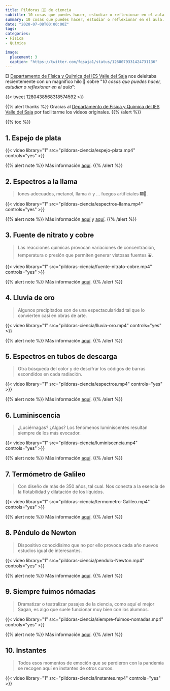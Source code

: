 ```yaml
---
title: Píldoras 💊💊 de ciencia
subtitle: 10 cosas que puedes hacer, estudiar o reflexionar en el aula
summary: 10 cosas que puedes hacer, estudiar o reflexionar en el aula.
date: "2020-07-08T00:00:00Z"
tags:
categories:
- Física
- Química

image:
  placement: 3
  caption: "https://twitter.com/fqsaja1/status/1268079331424731136"
---
```


El [Departamento de Física y Química del IES Valle del Saja](http://www.fqsaja.com) nos deleitaba recientemente con un magnífico hilo 🧵 sobre "*10 cosas que puedes hacer, estudiar o reflexionar en el aula*":

{{< tweet 1280438568318574592 >}}

{{% alert thanks %}}
Gracias al [Departamento de Física y Química del IES Valle del Saja](http://www.fqsaja.com) por facilitarme los vídeos originales.
{{% /alert %}}

{{% toc %}}

## 1. Espejo de plata
{{< video library="1" src="pildoras-ciencia/espejo-plata.mp4" controls="yes" >}}

{{% alert note %}}
Más información [aquí](http://www.fqsaja.com/?portfolio_page=espejo-de-plata).
{{% /alert %}}

## 2. Espectros a la llama
> Iones adecuados, metanol, llama 🔥 y ... fuegos artificiales 🎆🎇.

{{< video library="1" src="pildoras-ciencia/espectros-llama.mp4" controls="yes" >}}

{{% alert note %}}
Más información [aquí](http://www.fqsaja.com/?portfolio_page=espectros-atomicos-ii) y [aquí](https://www.usgs.gov/media/images/what-minerals-produce-colors-fireworks).
{{% /alert %}}

## 3. Fuente de nitrato y cobre
> Las reacciones químicas provocan variaciones de concentración, temperatura o presión que permiten generar vistosas fuentes ⛲.

{{< video library="1" src="pildoras-ciencia/fuente-nitrato-cobre.mp4" controls="yes" >}}

{{% alert note %}}
Más información [aquí](http://www.fqsaja.com/?portfolio_page=nitrato-vs-cobre).
{{% /alert %}}

## 4. Lluvia de oro
> Algunos precipitados son de una espectacularidad tal que lo convierten casi en obras de arte.

{{< video library="1" src="pildoras-ciencia/lluvia-oro.mp4" controls="yes" >}}

{{% alert note %}}
Más información [aquí](http://www.fqsaja.com/?portfolio_page=lluvia-de-oro).
{{% /alert %}}

## 5. Espectros en tubos de descarga
> Otra búsqueda del color y de descifrar los códigos de barras escondidos en cada radiación.

{{< video library="1" src="pildoras-ciencia/espectros.mp4" controls="yes" >}}

{{% alert note %}}
Más información [aquí](http://www.fqsaja.com/?portfolio_page=espectros-atomicos-i).
{{% /alert %}}

## 6. Luminiscencia
> ¿Luciérnagas? ¿Algas? Los fenómenos luminiscentes resultan siempre de los más evocador.

{{< video library="1" src="pildoras-ciencia/luminiscencia.mp4" controls="yes" >}}

{{% alert note %}}
Más información [aquí](http://www.fqsaja.com/?portfolio_page=quimioluminiscencia).
{{% /alert %}}

## 7. Termómetro de Galileo
> Con diseño de más de 350 años, tal cual. Nos conecta a la esencia de la flotabilidad y dilatación de los líquidos.

{{< video library="1" src="pildoras-ciencia/termometro-Galileo.mp4" controls="yes" >}}

{{% alert note %}}
Más información [aquí](http://www.fqsaja.com/?portfolio_page=termometro-de-galileo).
{{% /alert %}}

## 8. Péndulo de Newton
> Dispositivo conocidísimo que no por ello provoca cada año nuevos estudios igual de interesantes.

{{< video library="1" src="pildoras-ciencia/pendulo-Newton.mp4" controls="yes" >}}

{{% alert note %}}
Más información [aquí](http://www.fqsaja.com/?portfolio_page=pendulo-de-newton).
{{% /alert %}}

## 9. Siempre fuimos nómadas
> Dramatizar o teatralizar pasajes de la ciencia, como aquí el mejor Sagan, es algo que suele funcionar muy bien con los alumnos.

{{< video library="1" src="pildoras-ciencia/siempre-fuimos-nomadas.mp4" controls="yes" >}}

{{% alert note %}}
Más información [aquí](http://www.fqsaja.com/?portfolio_page=reflexiones-desde-el-confinamiento).
{{% /alert %}}

## 10. Instantes
> Todos esos momentos de emoción que se perdieron con la pandemia se recogen aquí en instantes de otros cursos.

{{< video library="1" src="pildoras-ciencia/instantes.mp4" controls="yes" >}}